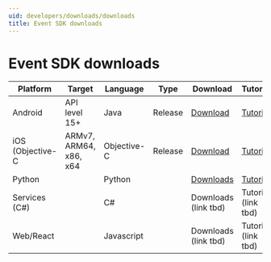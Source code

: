 ```yaml
---
uid: developers/downloads/downloads
title: Event SDK downloads
---
```

# Event SDK downloads

| Platform         | Target      | Language | Type  | Download | Tutorial |
|------------------|-------------|----------|-------|----------|-------------|
| Android          |API level 15+|Java      |Release| [Download](https://ariamediahost.blob.core.windows.net/sdk/ProductInsightsSamples/Android_3P_sample.zip) | [Tutorial](xref:developers/downloads/android-java)|
| iOS (Objective-C |ARMv7, ARM64, x86, x64|Objective-C|Release| [Download](https://ariamediahost.blob.core.windows.net/sdk/ProductInsightsSamples/Android_3P_sample.zip)| [Tutorial](xref:developers/downloads/ios-objc) | 
| Python           | |Python||[Downloads](https://ariamediahost.blob.core.windows.net/sdk/ProductInsightsSamples/aria-2.0.0.egg)| [Tutorial](xref:developers/downloads/python) |
| Services (C#)    | |C#|| Downloads (link tbd) | Tutorial (link tbd) |
| Web/React        | |Javascript|| Downloads (link tbd) | Tutorial (link tbd) |


